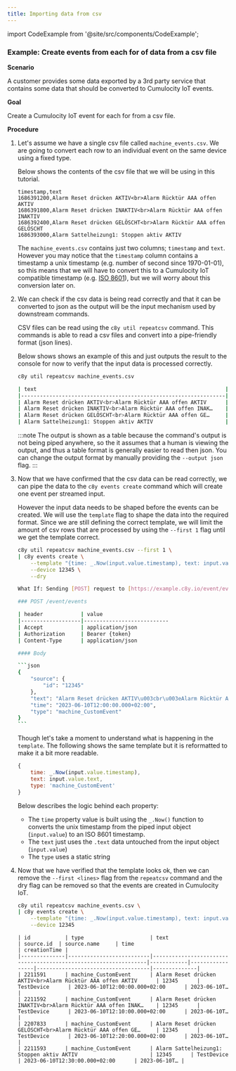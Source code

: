 ```yaml
---
title: Importing data from csv
---
```


import CodeExample from '@site/src/components/CodeExample';

### Example: Create events from each for of data from a csv file

**Scenario**

A customer provides some data exported by a 3rd party service that contains some data that should be converted to Cumulocity IoT events.

**Goal**

Create a Cumulocity IoT event for each for from a csv file.

**Procedure**

1. Let's assume we have a single csv file called `machine_events.csv`. We are going to convert each row to an individual event on the same device using a fixed type.

    Below shows the contents of the csv file that we will be using in this tutorial.

    ```csv title="machine_events.csv"
    timestamp,text
    1686391200,Alarm Reset drücken AKTIV<br>Alarm Rücktür AAA offen AKTIV
    1686391800,Alarm Reset drücken INAKTIV<br>Alarm Rücktür AAA offen INAKTIV
    1686392400,Alarm Reset drücken GELÖSCHT<br>Alarm Rücktür AAA offen GELÖSCHT
    1686393000,Alarm Sattelheizung1: Stoppen aktiv AKTIV
    ```

    The `machine_events.csv` contains just two columns; `timestamp` and `text`. However you may notice that the `timestamp` column contains a timestamp a unix timestamp (e.g. number of second since 1970-01-01), so this means that we will have to convert this to a Cumulocity IoT compatible timestamp (e.g. [ISO 8601](https://en.wikipedia.org/wiki/ISO_8601)), but we will worry about this conversion later on.

2. We can check if the csv data is being read correctly and that it can be converted to json as the output will be the input mechanism used by downstream commands.

    CSV files can be read using the `c8y util repeatcsv` command. This commands is able to read a csv files and convert into a pipe-friendly format (json lines).

    Below shows shows an example of this and just outputs the result to the console for now to verify that the input data is processed correctly.

    <CodeExample>

    ```bash
    c8y util repeatcsv machine_events.csv
    ```

    </CodeExample>

    ```bash title="Output"
    | text                                                            | timestamp       |
    |-----------------------------------------------------------------|-----------------|
    | Alarm Reset drücken AKTIV<br>Alarm Rücktür AAA offen AKTIV      | 1686391200      |
    | Alarm Reset drücken INAKTIV<br>Alarm Rücktür AAA offen INAK…    | 1686391800      |
    | Alarm Reset drücken GELÖSCHT<br>Alarm Rücktür AAA offen GE…     | 1686392400      |
    | Alarm Sattelheizung1: Stoppen aktiv AKTIV                       | 1686393000      |
    ```

    :::note
    The output is shown as a table because the command's output is not being piped anywhere, so the it assumes that a human is viewing the output, and thus a table format is generally easier to read then json. You can change the output format by manually providing the `--output json` flag.
    :::

3. Now that we have confirmed that the csv data can be read correctly, we can pipe the data to the `c8y events create` command which will create one event per streamed input.

    However the input data needs to be shaped before the events can be created. We will use the `template` flag to shape the data into the required format. Since we are still defining the correct template, we will limit the amount of csv rows that are processed by using the `--first 1` flag until we get the template correct.

    <CodeExample>
    
    ```bash
    c8y util repeatcsv machine_events.csv --first 1 \
    | c8y events create \
        --template "{time: _.Now(input.value.timestamp), text: input.value.text, type: 'machine_CustomEvent'}" \
        --device 12345 \
        --dry
    ```

    </CodeExample>

    ````bash title="Output"
    What If: Sending [POST] request to [https://example.c8y.io/event/events]

    ### POST /event/events

    | header            | value
    |-------------------|---------------------------
    | Accept            | application/json 
    | Authorization     | Bearer {token} 
    | Content-Type      | application/json 

    #### Body

    ```json
    {
        "source": {
            "id": "12345"
        },
        "text": "Alarm Reset drücken AKTIV\u003cbr\u003eAlarm Rücktür AAA offen AKTIV",
        "time": "2023-06-10T12:00:00.000+02:00",
        "type": "machine_CustomEvent"
    }
    ```
    ````

    Though let's take a moment to understand what is happening in the `template`. The following shows the same template but it is reformatted to make it a bit more readable.

    ```js
    {
        time: _.Now(input.value.timestamp),
        text: input.value.text,
        type: 'machine_CustomEvent'
    }
    ```

    Below describes the logic behind each property:

    * The `time` property value is built using the `_.Now()` function to converts the unix timestamp from the piped input object (`input.value`) to an ISO 8601 timestamp.
    * The `text` just uses the `.text` data untouched from the input object (`input.value`)
    * The `type` uses a static string

4. Now that we have verified that the template looks ok, then we can remove the `--first <lines>` flag from the `repeatcsv` command and the dry flag can be removed so that the events are created in Cumulocity IoT.

    <CodeExample>
    
    ```bash
    c8y util repeatcsv machine_events.csv \
    | c8y events create \
        --template "{time: _.Now(input.value.timestamp), text: input.value.text, type: 'machine_CustomEvent'}" \
        --device 12345
    ```

    </CodeExample>

    ```text title="Output"
    | id           | type                     | text                                                            | source.id  | source.name     | time                               | creationTime |
    |--------------|--------------------------|-----------------------------------------------------------------|------------|-----------------|------------------------------------|--------------|
    | 2211591      | machine_CustomEvent      | Alarm Reset drücken AKTIV<br>Alarm Rücktür AAA offen AKTIV      | 12345      | TestDevice      | 2023-06-10T12:00:00.000+02:00      | 2023-06-10T… |
    | 2211592      | machine_CustomEvent      | Alarm Reset drücken INAKTIV<br>Alarm Rücktür AAA offen INAK…    | 12345      | TestDevice      | 2023-06-10T12:10:00.000+02:00      | 2023-06-10T… |
    | 2207833      | machine_CustomEvent      | Alarm Reset drücken GELÖSCHT<br>Alarm Rücktür AAA offen GE…     | 12345      | TestDevice      | 2023-06-10T12:20:00.000+02:00      | 2023-06-10T… |
    | 2211593      | machine_CustomEvent      | Alarm Sattelheizung1: Stoppen aktiv AKTIV                       | 12345      | TestDevice      | 2023-06-10T12:30:00.000+02:00      | 2023-06-10T… |
    ```
